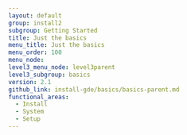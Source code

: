 ```yaml
---
layout: default
group: install2
subgroup: Getting Started
title: Just the basics
menu_title: Just the basics
menu_order: 100
menu_node:
level3_menu_node: level3parent
level3_subgroup: basics
version: 2.1
github_link: install-gde/basics/basics-parent.md
functional_areas:
  - Install
  - System
  - Setup
---
```



